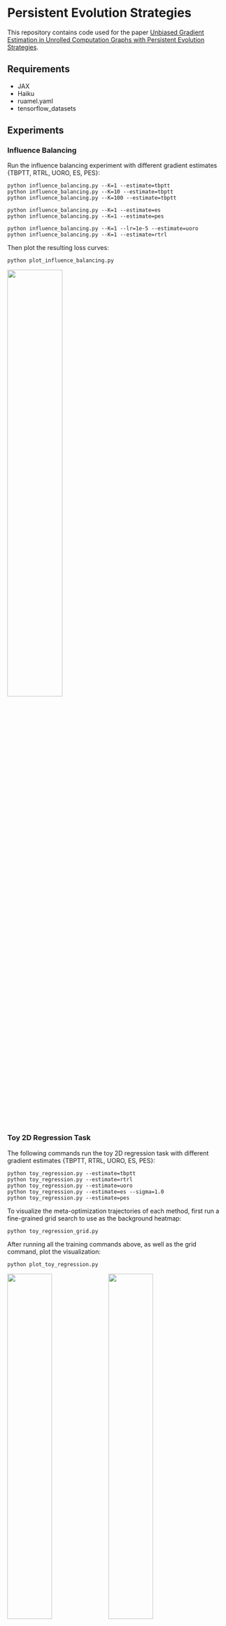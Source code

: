 # Persistent Evolution Strategies

This repository contains code used for the paper [Unbiased Gradient Estimation in Unrolled Computation Graphs with Persistent Evolution Strategies](https://arxiv.org/abs/2112.13835).


## Requirements

* JAX
* Haiku
* ruamel.yaml
* tensorflow_datasets


## Experiments

### Influence Balancing

Run the influence balancing experiment with different gradient estimates {TBPTT, RTRL, UORO, ES, PES}:
```
python influence_balancing.py --K=1 --estimate=tbptt
python influence_balancing.py --K=10 --estimate=tbptt
python influence_balancing.py --K=100 --estimate=tbptt

python influence_balancing.py --K=1 --estimate=es
python influence_balancing.py --K=1 --estimate=pes

python influence_balancing.py --K=1 --lr=1e-5 --estimate=uoro
python influence_balancing.py --K=1 --estimate=rtrl
```

Then plot the resulting loss curves:
```
python plot_influence_balancing.py
```

<img src="figures/influence_balancing/influence_balancing.png" width="50%" />


### Toy 2D Regression Task

The following commands run the toy 2D regression task with different gradient estimates {TBPTT, RTRL, UORO, ES, PES}:
```
python toy_regression.py --estimate=tbptt
python toy_regression.py --estimate=rtrl
python toy_regression.py --estimate=uoro
python toy_regression.py --estimate=es --sigma=1.0
python toy_regression.py --estimate=pes
```

To visualize the meta-optimization trajectories of each method, first run a fine-grained grid search to use as the background heatmap:
```
python toy_regression_grid.py
```

After running all the training commands above, as well as the grid command, plot the visualization:
```
python plot_toy_regression.py
```

<img src="figures/toy_regression/toy_regression_heatmap.png" width="45%" />
<img src="figures/toy_regression/toy_regression_meta_obj.png" width="45%" />


### Variance Measurement with a Toy LSTM

To reproduce the experiment measuring the empirical variance of PES with a toy LSTM on a subset of the Penn TreeBank data, first download the PTB dataset (this will create the directory `data/pennchar`):
```
./download_ptb.sh
```

Run the variance measurement script:
```
python rnn_variance.py --scenario=real
python rnn_variance.py --scenario=random
python rnn_variance.py --scenario=repeat
```

Then, plot the variance curves:
```
python plot_variance_combined.py
```

<img src="figures/variance/pes_combined_variance_real_random_repeat.png" width="50%" />


### MNIST Hyperparameter Optimization

#### Meta-Objective: Training Loss

**ES**
```
# K=10
python hyperopt.py \
    --dataset=mnist \
    --model=mlp \
    --objective=train_sum_loss \
    --tune_params=lr:inverse-time-decay \
    --outer_optimizer=adam \
    --outer_lr=1e-2 \
    --outer_iterations=5000 \
    --log_every=2 \
    --print_every=10 \
    --eval_every=500 \
    --lr0=0.003 \
    --lr1=30.0 \
    --T=5000 \
    --K=10 \
    --sigma=0.1 \
    --n_chunks=1 \
    --n_per_chunk=1000 \
    --estimate=es \
    --save_dir=saves/mnist_lr_decay

# K=100
python hyperopt.py \
    --dataset=mnist \
    --model=mlp \
    --objective=train_sum_loss \
    --tune_params=lr:inverse-time-decay \
    --outer_optimizer=adam \
    --outer_lr=1e-2 \
    --outer_iterations=5000 \
    --log_every=2 \
    --print_every=10 \
    --eval_every=500 \
    --lr0=0.003 \
    --lr1=30.0 \
    --T=5000 \
    --K=100 \
    --sigma=0.1 \
    --n_chunks=1 \
    --n_per_chunk=1000 \
    --estimate=es \
    --save_dir=saves/mnist_lr_decay
```

**PES**
```
# K=10
python hyperopt.py \
    --dataset=mnist \
    --model=mlp \
    --objective=train_sum_loss \
    --tune_params=lr:inverse-time-decay \
    --outer_optimizer=adam \
    --outer_lr=1e-2 \
    --outer_iterations=5000 \
    --log_every=2 \
    --print_every=10 \
    --eval_every=500 \
    --lr0=0.003 \
    --lr1=30.0 \
    --T=5000 \
    --K=10 \
    --sigma=0.1 \
    --n_chunks=1 \
    --n_per_chunk=1000 \
    --estimate=pes \
    --save_dir=saves/mnist_lr_decay

# K=100
python hyperopt.py \
    --dataset=mnist \
    --model=mlp \
    --objective=train_sum_loss \
    --tune_params=lr:inverse-time-decay \
    --outer_optimizer=adam \
    --outer_lr=1e-2 \
    --outer_iterations=5000 \
    --log_every=2 \
    --print_every=10 \
    --eval_every=500 \
    --lr0=0.003 \
    --lr1=30.0 \
    --T=5000 \
    --K=100 \
    --sigma=0.1 \
    --n_chunks=1 \
    --n_per_chunk=1000 \
    --estimate=pes \
    --save_dir=saves/mnist_lr_decay
```

#### Meta-Objective: Validation Accuracy

**ES**
```
# K=10
python hyperopt.py \
    --dataset=mnist \
    --model=mlp \
    --objective=val_sum_acc \
    --tune_params=lr:inverse-time-decay \
    --outer_optimizer=adam \
    --outer_lr=1e-2 \
    --outer_iterations=5000 \
    --log_every=2 \
    --print_every=10 \
    --eval_every=500 \
    --lr0=0.003 \
    --lr1=30.0 \
    --T=5000 \
    --K=10 \
    --sigma=0.1 \
    --n_chunks=1 \
    --n_per_chunk=1000 \
    --estimate=es \
    --save_dir=saves/mnist_lr_decay_val_acc

# K=100
python hyperopt.py \
    --dataset=mnist \
    --model=mlp \
    --objective=val_sum_acc \
    --tune_params=lr:inverse-time-decay \
    --outer_optimizer=adam \
    --outer_lr=1e-2 \
    --outer_iterations=5000 \
    --log_every=2 \
    --print_every=10 \
    --eval_every=500 \
    --lr0=0.003 \
    --lr1=30.0 \
    --T=5000 \
    --K=100 \
    --sigma=0.1 \
    --n_chunks=1 \
    --n_per_chunk=1000 \
    --estimate=es \
    --save_dir=saves/mnist_lr_decay_val_acc
```

**PES**
```
# K=10
python hyperopt.py \
    --dataset=mnist \
    --model=mlp \
    --objective=val_sum_acc \
    --tune_params=lr:inverse-time-decay \
    --outer_optimizer=adam \
    --outer_lr=1e-2 \
    --outer_iterations=5000 \
    --log_every=2 \
    --print_every=10 \
    --eval_every=500 \
    --lr0=0.003 \
    --lr1=30.0 \
    --T=5000 \
    --K=10 \
    --sigma=0.1 \
    --n_chunks=1 \
    --n_per_chunk=1000 \
    --estimate=pes \
    --save_dir=saves/mnist_lr_decay_val_acc

# K=100
python hyperopt.py \
    --dataset=mnist \
    --model=mlp \
    --objective=val_sum_acc \
    --tune_params=lr:inverse-time-decay \
    --outer_optimizer=adam \
    --outer_lr=1e-2 \
    --outer_iterations=5000 \
    --log_every=2 \
    --print_every=10 \
    --eval_every=500 \
    --lr0=0.003 \
    --lr1=30.0 \
    --T=5000 \
    --K=100 \
    --sigma=0.1 \
    --n_chunks=1 \
    --n_per_chunk=1000 \
    --estimate=pes \
    --save_dir=saves/mnist_lr_decay_val_acc
```


To plot the meta-optimization trajectories, first run a grid to use as the background heatmap:
```
python search.py \
    --search_type=grid \
    --num_points=40 \
    --dataset=mnist \
    --model=mlp \
    --inner_optimizer=sgdm \
    --tune_params=lr:inverse-time-decay \
    --T=5000 \
    --K=100 \
    --save_dir=saves/mnist_grid_sgdm
```

Then, plot the visualization:
```
python plot_mnist_lr_decay.py
```

<img src="figures/mnist_heatmaps/mnist_train_loss.png" width="45%" />
<img src="figures/mnist_heatmaps/mnist_val_acc.png" width="45%" />


### Tuning Several Continuous and Discrete Hyperparameters

**Random Search**
```
for SEED in 3 5 7 11 ; do
    python search.py \
        --dataset=fashion_mnist \
        --objective=val_sum_loss \
        --model=mlp \
        --nlayers=5 \
        --search_type=random \
        --num_points=10000 \
        --chunk_size=1 \
        --inner_optimizer=sgdm \
        --tune_params=mask:fixed,lr:fixed-pl,mom:fixed-pl \
        --T=1000 \
        --K=100 \
        --num_eval_runs=10 \
        --seed=$SEED \
        --save_dir=saves/many_hparams/random &
done
```

**ES**
```
for SEED in 3 5 7 11 ; do
    python hyperopt.py \
        --dataset=fashion_mnist \
        --batch_size=100 \
        --model=mlp \
        --nlayers=5 \
        --inner_optimizer=sgdm \
        --objective=val_sum_loss \
        --tune_params=mask:fixed,lr:fixed-pl,mom:fixed-pl \
        --outer_optimizer=adam \
        --outer_lr=1e-2 \
        --outer_iterations=50000 \
        --log_every=2 \
        --print_every=10 \
        --eval_every=100 \
        --T=1000 \
        --K=10 \
        --sigma=0.3 \
        --n_chunks=1 \
        --n_per_chunk=10 \
        --random_hparam_init \
        --estimate=es \
        --num_eval_runs=10 \
        --seed=$SEED \
        --save_dir=saves/many_hparams/es &
done
```

**PES K=10**
```
for SEED in 3 5 7 11 ; do
    python hyperopt.py \
        --dataset=fashion_mnist \
        --batch_size=100 \
        --model=mlp \
        --nlayers=5 \
        --inner_optimizer=sgdm \
        --objective=val_sum_loss \
        --tune_params=mask:fixed,lr:fixed-pl,mom:fixed-pl \
        --outer_optimizer=adam \
        --outer_lr=1e-2 \
        --outer_iterations=50000 \
        --log_every=2 \
        --print_every=10 \
        --eval_every=100 \
        --T=1000 \
        --K=10 \
        --sigma=0.3 \
        --n_chunks=1 \
        --n_per_chunk=10 \
        --random_hparam_init \
        --estimate=pes \
        --num_eval_runs=10 \
        --seed=$SEED \
        --save_dir=saves/many_hparams/pes &
done
```

**Plot the Results**
```
python plot_hyperopt_comparison.py
```

<img src="figures/hyperopt/hyperopt_comparison_val.png" width="50%" />


### Control

To run the control experiments, you need to have Gym installed (experiments were performed with gym version 0.12.5).

**Full-Unroll ES**
```
for SEED in 3 5 7 11 13 23 ; do
    python control_pes.py \
        --save_dir=saves/control/es-K1000 \
        --N=10 \
        --estimate=es \
        --divide_by_variance \
        --horizon=1000 \
        --K=1000 \
        --noise=0.3 \
        --lr=0.3 \
        --seed=$SEED &
done
```

**Truncated ES**
```
for SEED in 3 5 7 11 13 23 ; do
    python control_pes.py \
        --save_dir=saves/control/es-K100 \
        --N=10 \
        --estimate=es \
        --divide_by_variance \
        --horizon=1000 \
        --K=100 \
        --noise=0.1 \
        --lr=0.1 \
        --seed=$SEED &
done
```

**PES**
```
for SEED in 3 5 7 11 13 23 ; do
    python control_pes.py \
        --save_dir=saves/control/pes-K100 \
        --N=10 \
        --estimate=pes \
        --divide_by_variance \
        --horizon=1000 \
        --K=100 \
        --noise=0.3 \
        --lr=0.1 \
        --seed=$SEED &
done
```

**Plot the results**
```
python plot_control.py
```

<img src="figures/control/swimmer.png" width="50%" />


### UCI Regression

These commands must be run within the `hyperopt` directory.

**ES**
```
for INIT_THETA in 5 3 1 -1 -3 -5 ; do
    python uci.py \
        --estimate=es \
        --K=1 \
        --outer_lr=0.003 \
        --lr=0.001 \
        --init_theta=$INIT_THETA \
        --save_dir=saves_uci &
done
```

**PES**
```
for INIT_THETA in 5 3 1 -1 -3 -5 ; do
    python uci.py \
        --estimate=pes \
        --K=1 \
        --outer_lr=0.003 \
        --lr=0.001 \
        --init_theta=$INIT_THETA \
        --save_dir=saves_uci &
done
```

**Plot the results**
```
python plot_uci.py
```

<img src="figures/uci/UCI_L2_trajectories.png" width="50%" />


## Tips

If you encounter any out-of-memory issues, you can try setting the following environment variable (based on https://github.com/google/jax/issues/788):
```
export XLA_PYTHON_CLIENT_ALLOCATOR=platform
```


## Citation

If you find this repository useful, please cite:

* `Paul Vicol, Luke Metz, Jascha Sohl-Dickstein. Unbiased Gradient Estimation in Unrolled Computation Graphs with Persistent Evolution Strategies, 2021.`

```
@inproceedings{vicol2021unbiased,
  title={{Unbiased Gradient Estimation in Unrolled Computation Graphs with Persistent Evolution Strategies}},
  author={Vicol, Paul and Metz, Luke and Sohl-Dickstein, Jascha},
  booktitle={International Conference on Machine Learning},
  pages={10553--10563},
  year={2021},
  organization={PMLR}
}
```
